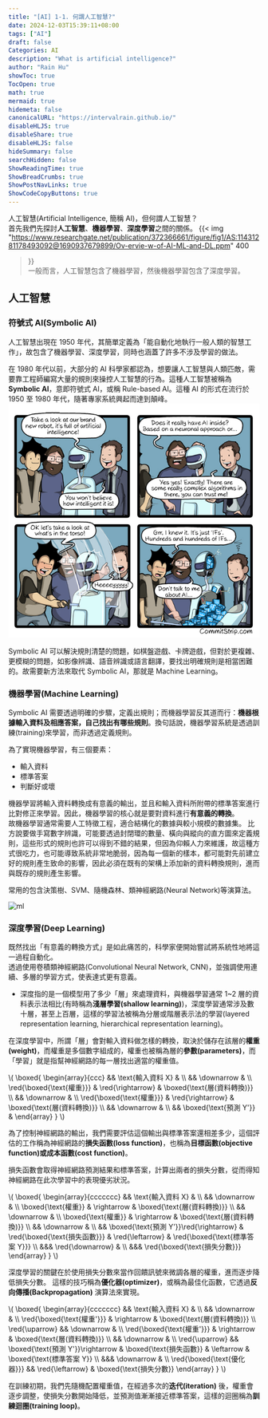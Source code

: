 ```yaml
---
title: "[AI] 1-1. 何謂人工智慧?"
date: 2024-12-03T15:39:11+08:00
tags: ["AI"]
draft: false
Categories: AI
description: "What is artificial intelligence?"
author: "Rain Hu"
showToc: true
TocOpen: true
math: true
mermaid: true
hidemeta: false
canonicalURL: "https://intervalrain.github.io/"
disableHLJS: true
disableShare: true
disableHLJS: false
hideSummary: false
searchHidden: false
ShowReadingTime: true
ShowBreadCrumbs: true
ShowPostNavLinks: true
ShowCodeCopyButtons: true
---
```


人工智慧(Artificial Intelligence, 簡稱 AI)，但何謂人工智慧？  
首先我們先探討**人工智慧**、**機器學習**、**深度學習**之間的關係。
{{< img "https://www.researchgate.net/publication/372366661/figure/fig1/AS:11431281178493092@1690937679899/Ov-ervie-w-of-AI-ML-and-DL.ppm" 400 
>}}  
一般而言，人工智慧包含了機器學習，然後機器學習包含了深度學習。  

## 人工智慧
### 符號式 AI(Symbolic AI)
人工智慧出現在 1950 年代，其簡單定義為「能自動化地執行一般人類的智慧工作」，故包含了機器學習、深度學習，同時也涵蓋了許多不涉及學習的做法。

在 1980 年代以前，大部分的 AI 科學家都認為，想要讓人工智慧與人類匹敵，需要靠工程師編寫大量的規則來操控人工智慧的行為。這種人工智慧被稱為 **Symbolic AI**，意即符號式 AI，或稱 Rule-based AI。這種 AI 的形式在流行於 1950 至 1980 年代，隨著專家系統興起而達到顛峰。
![Allinside](./1_1/AIinside.jpeg)

Symbolic AI 可以解決規則清楚的問題，如棋盤遊戲、卡牌遊戲，但對於更複雜、更模糊的問題，如影像辨識、語音辨識或語言翻譯，要找出明確規則是相當困難的。故需要新方法來取代 Symbolic AI，那就是 Machine Learning。

### 機器學習(Machine Learning)
Symbolic AI 需要透過明確的步驟，定義出規則；而機器學習反其道而行：**機器根據輸入資料及相應答案，自己找出有哪些規則**。換句話說，機器學習系統是透過訓練(training)來學習，而非透過定義規則。  

為了實現機器學習，有三個要素：
+ 輸入資料
+ 標準答案
+ 判斷好或壞

機器學習將輸入資料轉換成有意義的輸出，並且和輸入資料所附帶的標準答案進行比對修正來學習。因此，機器學習的核心就是要對資料進行**有意義的轉換**。  
故機器學習通常需要人工特徵工程，適合結構化的數據與較小規模的數據集。
比方說要做手寫數字辨識，可能要透過封閉環的數量、橫向與縱向的直方圖來定義規則，這些形式的規則也許可以得到不錯的結果，但因為仰賴人力來維護，故這種方式很吃力，也可能導致系統非常地脆弱，因為每一個新的樣本，都可能對先前建立好的規則產生致命的影響，因此必須在既有的架構上添加新的資料轉換規則，進而與既存的規則產生影響。

常用的包含決策樹、SVM、隨機森林、類神經網路(Neural Network)等演算法。

![ml](https://edit.wpgdadawant.com/uploads/news_file/blog/2019/355/tinymce/dl.png)

### 深度學習(Deep Learning)
既然找出「有意義的轉換方式」是如此痛苦的，科學家便開始嘗試將系統性地將這一過程自動化。  
透過使用卷積類神經網路(Convolutional Neural Network, CNN)，並強調使用連續、多層的學習方式，使表達式更有意義。
+ 深度指的是一個模型用了多少「層」來處理資料，與機器學習通常 1~2 層的資料表示法相比(有時稱為**淺層學習(shallow learning)**)，深度學習通常涉及數十層，甚至上百層，這樣的學習法被稱為分層或階層表示法的學習(layered representation learning, hierarchical representation learning)。

在深度學習中，所謂「層」會對輸入資料做怎樣的轉換，取決於儲存在該層的**權重(weight)**，而權重是多個數字組成的，權重也被稱為層的**參數(parameters)**，而「學習」就是指幫神經網路的每一層找出適當的權重值。

\\(
\boxed{
\begin{array}{ccc}
&& \text{輸入資料 X} & \\\\
&& \downarrow & \\\\
\red{\boxed{\text{權重}}} & \red{\rightarrow} & \boxed{\text{層(資料轉換)}} \\\\
&& \downarrow & \\\\
\red{\boxed{\text{權重}}} & \red{\rightarrow} & \boxed{\text{層(資料轉換)}} \\\\
&& \downarrow & \\\\
&& \boxed{\text{預測 Y'}} &
\end{array}
}
\\)


為了控制神經網路的輸出，我們需要評估這個輸出與標準答案還相差多少，這個評估的工作稱為神經網路的**損失函數(loss function)**，也稱為**目標函數(objective function)**或**成本函數(cost function)**。

損失函數會取得神經網路預測結果和標準答案，計算出兩者的損失分數，從而得知神經網路在此次學習中的表現優劣狀況。

\\(
\boxed{
\begin{array}{ccccccc}
&& \text{輸入資料 X} & \\\\
&& \downarrow & \\\\
\boxed{\text{權重}} & \rightarrow & \boxed{\text{層(資料轉換)}} \\\\
&& \downarrow & \\\\
\boxed{\text{權重}} & \rightarrow & \boxed{\text{層(資料轉換)}} \\\\
&& \downarrow & \\\\
&& \boxed{\text{預測 Y'}}\red{\rightarrow} & \red{\boxed{\text{損失函數}}} & \red{\leftarrow} & \red{\boxed{\text{標準答案 Y}}} \\\\
&&& \red{\downarrow} & \\\\
&&& \red{\boxed{\text{損失分數}}}
\end{array}
}
\\)

深度學習的關鍵在於使用損失分數來當作回饋訊號來微調各層的權重，進而逐步降低損失分數。
這樣的技巧稱為**優化器(optimizer)**，或稱為最佳化函數，它透過**反向傳播(Backpropagation)** 演算法來實現。

\\(
\boxed{
\begin{array}{ccccccc}
&& \text{輸入資料 X} & \\\\
&& \downarrow & \\\\
\red{\boxed{\text{權重'}}} & \rightarrow & \boxed{\text{層(資料轉換)}} \\\\
\red{\uparrow} && \downarrow & \\\\
\red{\boxed{\text{權重'}}} & \rightarrow & \boxed{\text{層(資料轉換)}} \\\\
&& \downarrow & \\\\
\red{\uparrow} && \boxed{\text{預測 Y'}}\rightarrow & \boxed{\text{損失函數}} & \leftarrow & \boxed{\text{標準答案 Y}} \\\\
&&& \downarrow & \\\\
\red{\boxed{\text{優化器}}} && \red{\leftarrow}  & \boxed{\text{損失分數}}
\end{array}
}
\\)

在訓練初期，我們先隨機配置權重值，在經過多次的**迭代(iteration)** 後，權重會逐步調整，使損失分數開始降低，並預測值漸漸接近標準答案，這樣的迴圈稱為**訓練迴圈(training loop)**。